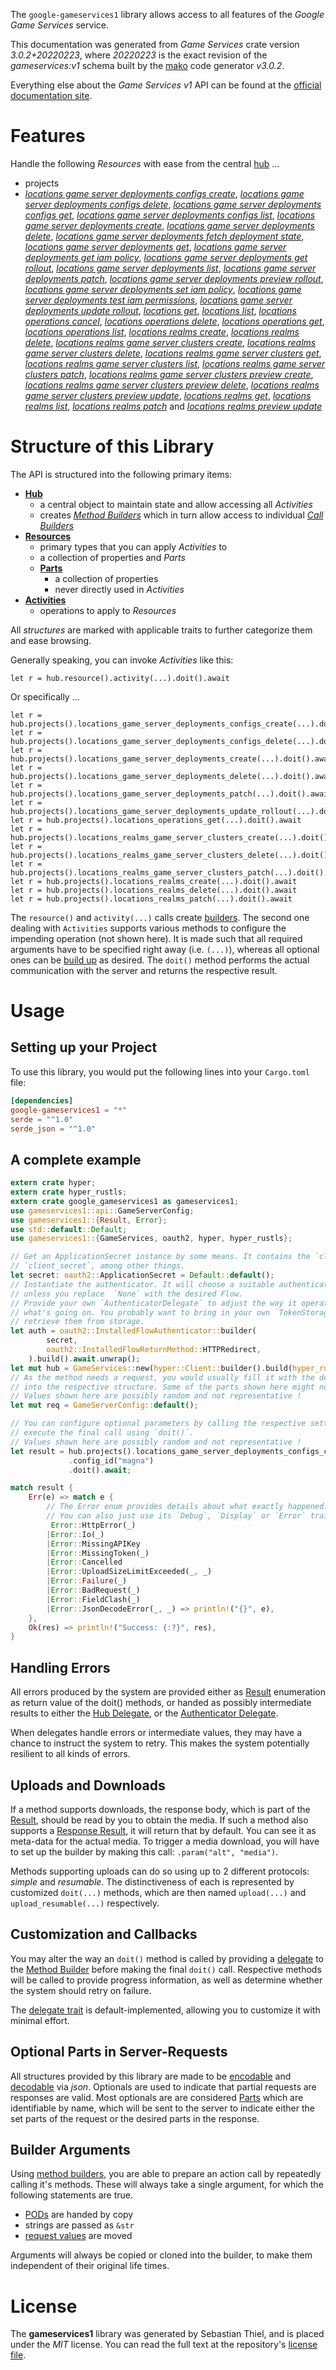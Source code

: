 <!---
DO NOT EDIT !
This file was generated automatically from 'src/mako/api/README.md.mako'
DO NOT EDIT !
-->
The `google-gameservices1` library allows access to all features of the *Google Game Services* service.

This documentation was generated from *Game Services* crate version *3.0.2+20220223*, where *20220223* is the exact revision of the *gameservices:v1* schema built by the [mako](http://www.makotemplates.org/) code generator *v3.0.2*.

Everything else about the *Game Services* *v1* API can be found at the
[official documentation site](https://cloud.google.com/solutions/gaming/).
# Features

Handle the following *Resources* with ease from the central [hub](https://docs.rs/google-gameservices1/3.0.2+20220223/google_gameservices1/GameServices) ... 

* projects
 * [*locations game server deployments configs create*](https://docs.rs/google-gameservices1/3.0.2+20220223/google_gameservices1/api::ProjectLocationGameServerDeploymentConfigCreateCall), [*locations game server deployments configs delete*](https://docs.rs/google-gameservices1/3.0.2+20220223/google_gameservices1/api::ProjectLocationGameServerDeploymentConfigDeleteCall), [*locations game server deployments configs get*](https://docs.rs/google-gameservices1/3.0.2+20220223/google_gameservices1/api::ProjectLocationGameServerDeploymentConfigGetCall), [*locations game server deployments configs list*](https://docs.rs/google-gameservices1/3.0.2+20220223/google_gameservices1/api::ProjectLocationGameServerDeploymentConfigListCall), [*locations game server deployments create*](https://docs.rs/google-gameservices1/3.0.2+20220223/google_gameservices1/api::ProjectLocationGameServerDeploymentCreateCall), [*locations game server deployments delete*](https://docs.rs/google-gameservices1/3.0.2+20220223/google_gameservices1/api::ProjectLocationGameServerDeploymentDeleteCall), [*locations game server deployments fetch deployment state*](https://docs.rs/google-gameservices1/3.0.2+20220223/google_gameservices1/api::ProjectLocationGameServerDeploymentFetchDeploymentStateCall), [*locations game server deployments get*](https://docs.rs/google-gameservices1/3.0.2+20220223/google_gameservices1/api::ProjectLocationGameServerDeploymentGetCall), [*locations game server deployments get iam policy*](https://docs.rs/google-gameservices1/3.0.2+20220223/google_gameservices1/api::ProjectLocationGameServerDeploymentGetIamPolicyCall), [*locations game server deployments get rollout*](https://docs.rs/google-gameservices1/3.0.2+20220223/google_gameservices1/api::ProjectLocationGameServerDeploymentGetRolloutCall), [*locations game server deployments list*](https://docs.rs/google-gameservices1/3.0.2+20220223/google_gameservices1/api::ProjectLocationGameServerDeploymentListCall), [*locations game server deployments patch*](https://docs.rs/google-gameservices1/3.0.2+20220223/google_gameservices1/api::ProjectLocationGameServerDeploymentPatchCall), [*locations game server deployments preview rollout*](https://docs.rs/google-gameservices1/3.0.2+20220223/google_gameservices1/api::ProjectLocationGameServerDeploymentPreviewRolloutCall), [*locations game server deployments set iam policy*](https://docs.rs/google-gameservices1/3.0.2+20220223/google_gameservices1/api::ProjectLocationGameServerDeploymentSetIamPolicyCall), [*locations game server deployments test iam permissions*](https://docs.rs/google-gameservices1/3.0.2+20220223/google_gameservices1/api::ProjectLocationGameServerDeploymentTestIamPermissionCall), [*locations game server deployments update rollout*](https://docs.rs/google-gameservices1/3.0.2+20220223/google_gameservices1/api::ProjectLocationGameServerDeploymentUpdateRolloutCall), [*locations get*](https://docs.rs/google-gameservices1/3.0.2+20220223/google_gameservices1/api::ProjectLocationGetCall), [*locations list*](https://docs.rs/google-gameservices1/3.0.2+20220223/google_gameservices1/api::ProjectLocationListCall), [*locations operations cancel*](https://docs.rs/google-gameservices1/3.0.2+20220223/google_gameservices1/api::ProjectLocationOperationCancelCall), [*locations operations delete*](https://docs.rs/google-gameservices1/3.0.2+20220223/google_gameservices1/api::ProjectLocationOperationDeleteCall), [*locations operations get*](https://docs.rs/google-gameservices1/3.0.2+20220223/google_gameservices1/api::ProjectLocationOperationGetCall), [*locations operations list*](https://docs.rs/google-gameservices1/3.0.2+20220223/google_gameservices1/api::ProjectLocationOperationListCall), [*locations realms create*](https://docs.rs/google-gameservices1/3.0.2+20220223/google_gameservices1/api::ProjectLocationRealmCreateCall), [*locations realms delete*](https://docs.rs/google-gameservices1/3.0.2+20220223/google_gameservices1/api::ProjectLocationRealmDeleteCall), [*locations realms game server clusters create*](https://docs.rs/google-gameservices1/3.0.2+20220223/google_gameservices1/api::ProjectLocationRealmGameServerClusterCreateCall), [*locations realms game server clusters delete*](https://docs.rs/google-gameservices1/3.0.2+20220223/google_gameservices1/api::ProjectLocationRealmGameServerClusterDeleteCall), [*locations realms game server clusters get*](https://docs.rs/google-gameservices1/3.0.2+20220223/google_gameservices1/api::ProjectLocationRealmGameServerClusterGetCall), [*locations realms game server clusters list*](https://docs.rs/google-gameservices1/3.0.2+20220223/google_gameservices1/api::ProjectLocationRealmGameServerClusterListCall), [*locations realms game server clusters patch*](https://docs.rs/google-gameservices1/3.0.2+20220223/google_gameservices1/api::ProjectLocationRealmGameServerClusterPatchCall), [*locations realms game server clusters preview create*](https://docs.rs/google-gameservices1/3.0.2+20220223/google_gameservices1/api::ProjectLocationRealmGameServerClusterPreviewCreateCall), [*locations realms game server clusters preview delete*](https://docs.rs/google-gameservices1/3.0.2+20220223/google_gameservices1/api::ProjectLocationRealmGameServerClusterPreviewDeleteCall), [*locations realms game server clusters preview update*](https://docs.rs/google-gameservices1/3.0.2+20220223/google_gameservices1/api::ProjectLocationRealmGameServerClusterPreviewUpdateCall), [*locations realms get*](https://docs.rs/google-gameservices1/3.0.2+20220223/google_gameservices1/api::ProjectLocationRealmGetCall), [*locations realms list*](https://docs.rs/google-gameservices1/3.0.2+20220223/google_gameservices1/api::ProjectLocationRealmListCall), [*locations realms patch*](https://docs.rs/google-gameservices1/3.0.2+20220223/google_gameservices1/api::ProjectLocationRealmPatchCall) and [*locations realms preview update*](https://docs.rs/google-gameservices1/3.0.2+20220223/google_gameservices1/api::ProjectLocationRealmPreviewUpdateCall)




# Structure of this Library

The API is structured into the following primary items:

* **[Hub](https://docs.rs/google-gameservices1/3.0.2+20220223/google_gameservices1/GameServices)**
    * a central object to maintain state and allow accessing all *Activities*
    * creates [*Method Builders*](https://docs.rs/google-gameservices1/3.0.2+20220223/google_gameservices1/client::MethodsBuilder) which in turn
      allow access to individual [*Call Builders*](https://docs.rs/google-gameservices1/3.0.2+20220223/google_gameservices1/client::CallBuilder)
* **[Resources](https://docs.rs/google-gameservices1/3.0.2+20220223/google_gameservices1/client::Resource)**
    * primary types that you can apply *Activities* to
    * a collection of properties and *Parts*
    * **[Parts](https://docs.rs/google-gameservices1/3.0.2+20220223/google_gameservices1/client::Part)**
        * a collection of properties
        * never directly used in *Activities*
* **[Activities](https://docs.rs/google-gameservices1/3.0.2+20220223/google_gameservices1/client::CallBuilder)**
    * operations to apply to *Resources*

All *structures* are marked with applicable traits to further categorize them and ease browsing.

Generally speaking, you can invoke *Activities* like this:

```Rust,ignore
let r = hub.resource().activity(...).doit().await
```

Or specifically ...

```ignore
let r = hub.projects().locations_game_server_deployments_configs_create(...).doit().await
let r = hub.projects().locations_game_server_deployments_configs_delete(...).doit().await
let r = hub.projects().locations_game_server_deployments_create(...).doit().await
let r = hub.projects().locations_game_server_deployments_delete(...).doit().await
let r = hub.projects().locations_game_server_deployments_patch(...).doit().await
let r = hub.projects().locations_game_server_deployments_update_rollout(...).doit().await
let r = hub.projects().locations_operations_get(...).doit().await
let r = hub.projects().locations_realms_game_server_clusters_create(...).doit().await
let r = hub.projects().locations_realms_game_server_clusters_delete(...).doit().await
let r = hub.projects().locations_realms_game_server_clusters_patch(...).doit().await
let r = hub.projects().locations_realms_create(...).doit().await
let r = hub.projects().locations_realms_delete(...).doit().await
let r = hub.projects().locations_realms_patch(...).doit().await
```

The `resource()` and `activity(...)` calls create [builders][builder-pattern]. The second one dealing with `Activities` 
supports various methods to configure the impending operation (not shown here). It is made such that all required arguments have to be 
specified right away (i.e. `(...)`), whereas all optional ones can be [build up][builder-pattern] as desired.
The `doit()` method performs the actual communication with the server and returns the respective result.

# Usage

## Setting up your Project

To use this library, you would put the following lines into your `Cargo.toml` file:

```toml
[dependencies]
google-gameservices1 = "*"
serde = "^1.0"
serde_json = "^1.0"
```

## A complete example

```Rust
extern crate hyper;
extern crate hyper_rustls;
extern crate google_gameservices1 as gameservices1;
use gameservices1::api::GameServerConfig;
use gameservices1::{Result, Error};
use std::default::Default;
use gameservices1::{GameServices, oauth2, hyper, hyper_rustls};

// Get an ApplicationSecret instance by some means. It contains the `client_id` and 
// `client_secret`, among other things.
let secret: oauth2::ApplicationSecret = Default::default();
// Instantiate the authenticator. It will choose a suitable authentication flow for you, 
// unless you replace  `None` with the desired Flow.
// Provide your own `AuthenticatorDelegate` to adjust the way it operates and get feedback about 
// what's going on. You probably want to bring in your own `TokenStorage` to persist tokens and
// retrieve them from storage.
let auth = oauth2::InstalledFlowAuthenticator::builder(
        secret,
        oauth2::InstalledFlowReturnMethod::HTTPRedirect,
    ).build().await.unwrap();
let mut hub = GameServices::new(hyper::Client::builder().build(hyper_rustls::HttpsConnector::with_native_roots().https_or_http().enable_http1().enable_http2().build()), auth);
// As the method needs a request, you would usually fill it with the desired information
// into the respective structure. Some of the parts shown here might not be applicable !
// Values shown here are possibly random and not representative !
let mut req = GameServerConfig::default();

// You can configure optional parameters by calling the respective setters at will, and
// execute the final call using `doit()`.
// Values shown here are possibly random and not representative !
let result = hub.projects().locations_game_server_deployments_configs_create(req, "parent")
             .config_id("magna")
             .doit().await;

match result {
    Err(e) => match e {
        // The Error enum provides details about what exactly happened.
        // You can also just use its `Debug`, `Display` or `Error` traits
         Error::HttpError(_)
        |Error::Io(_)
        |Error::MissingAPIKey
        |Error::MissingToken(_)
        |Error::Cancelled
        |Error::UploadSizeLimitExceeded(_, _)
        |Error::Failure(_)
        |Error::BadRequest(_)
        |Error::FieldClash(_)
        |Error::JsonDecodeError(_, _) => println!("{}", e),
    },
    Ok(res) => println!("Success: {:?}", res),
}

```
## Handling Errors

All errors produced by the system are provided either as [Result](https://docs.rs/google-gameservices1/3.0.2+20220223/google_gameservices1/client::Result) enumeration as return value of
the doit() methods, or handed as possibly intermediate results to either the 
[Hub Delegate](https://docs.rs/google-gameservices1/3.0.2+20220223/google_gameservices1/client::Delegate), or the [Authenticator Delegate](https://docs.rs/yup-oauth2/*/yup_oauth2/trait.AuthenticatorDelegate.html).

When delegates handle errors or intermediate values, they may have a chance to instruct the system to retry. This 
makes the system potentially resilient to all kinds of errors.

## Uploads and Downloads
If a method supports downloads, the response body, which is part of the [Result](https://docs.rs/google-gameservices1/3.0.2+20220223/google_gameservices1/client::Result), should be
read by you to obtain the media.
If such a method also supports a [Response Result](https://docs.rs/google-gameservices1/3.0.2+20220223/google_gameservices1/client::ResponseResult), it will return that by default.
You can see it as meta-data for the actual media. To trigger a media download, you will have to set up the builder by making
this call: `.param("alt", "media")`.

Methods supporting uploads can do so using up to 2 different protocols: 
*simple* and *resumable*. The distinctiveness of each is represented by customized 
`doit(...)` methods, which are then named `upload(...)` and `upload_resumable(...)` respectively.

## Customization and Callbacks

You may alter the way an `doit()` method is called by providing a [delegate](https://docs.rs/google-gameservices1/3.0.2+20220223/google_gameservices1/client::Delegate) to the 
[Method Builder](https://docs.rs/google-gameservices1/3.0.2+20220223/google_gameservices1/client::CallBuilder) before making the final `doit()` call. 
Respective methods will be called to provide progress information, as well as determine whether the system should 
retry on failure.

The [delegate trait](https://docs.rs/google-gameservices1/3.0.2+20220223/google_gameservices1/client::Delegate) is default-implemented, allowing you to customize it with minimal effort.

## Optional Parts in Server-Requests

All structures provided by this library are made to be [encodable](https://docs.rs/google-gameservices1/3.0.2+20220223/google_gameservices1/client::RequestValue) and 
[decodable](https://docs.rs/google-gameservices1/3.0.2+20220223/google_gameservices1/client::ResponseResult) via *json*. Optionals are used to indicate that partial requests are responses 
are valid.
Most optionals are are considered [Parts](https://docs.rs/google-gameservices1/3.0.2+20220223/google_gameservices1/client::Part) which are identifiable by name, which will be sent to 
the server to indicate either the set parts of the request or the desired parts in the response.

## Builder Arguments

Using [method builders](https://docs.rs/google-gameservices1/3.0.2+20220223/google_gameservices1/client::CallBuilder), you are able to prepare an action call by repeatedly calling it's methods.
These will always take a single argument, for which the following statements are true.

* [PODs][wiki-pod] are handed by copy
* strings are passed as `&str`
* [request values](https://docs.rs/google-gameservices1/3.0.2+20220223/google_gameservices1/client::RequestValue) are moved

Arguments will always be copied or cloned into the builder, to make them independent of their original life times.

[wiki-pod]: http://en.wikipedia.org/wiki/Plain_old_data_structure
[builder-pattern]: http://en.wikipedia.org/wiki/Builder_pattern
[google-go-api]: https://github.com/google/google-api-go-client

# License
The **gameservices1** library was generated by Sebastian Thiel, and is placed 
under the *MIT* license.
You can read the full text at the repository's [license file][repo-license].

[repo-license]: https://github.com/Byron/google-apis-rsblob/main/LICENSE.md
